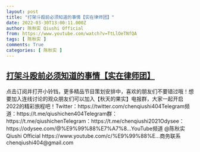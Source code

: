 ```yaml
---
layout: post
title: "打架斗殴前必须知道的事情【实在律师团】"
date: 2022-03-30T13:00:11.000Z
author: 陈秋实 Qiushi Official
from: https://www.youtube.com/watch?v=TtLlOeTNfQA
tags: [ 陈秋实 ]
comments: True
categories: [ 陈秋实 ]
---
```

<!--1648645211000-->
[打架斗殴前必须知道的事情【实在律师团】](https://www.youtube.com/watch?v=TtLlOeTNfQA)
------

<div>
点击订阅并打开小铃铛，更多精品节目策划安排中，喜欢的朋友们不要错过哦！想要加入连线讨论的观众朋友们可以加入【秋天的果实】电报群，大家一起开启2022的精彩旅程吧！Twitter：https://twitter.com/chenqiushi404Telegram频道：https://t.me/qiushichen404Telegram群：https://t.me/qiushichenTelegram：https://t.me/chenqiushi2021Odysee：https://odysee.com/@%E9%99%88%E7%A7%8...YouTube频道 @陈秋实 Qiushi Official https://www.youtube.com/c/%E9%99%88%E...商务联系 chenqiushi404@gmail.com
</div>
